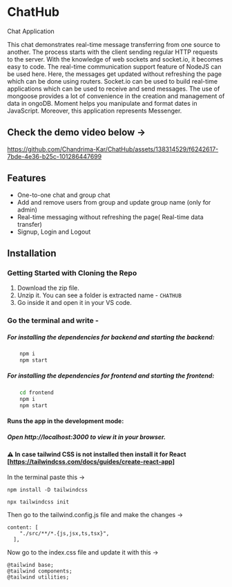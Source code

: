 
# ChatHub

Chat Application

This chat demonstrates real-time message transferring from one source to another. The process starts with the client sending regular HTTP requests to the server. With the knowledge of web sockets and socket.io, it becomes easy to code. The real-time communication support feature of NodeJS can be used here. Here, the messages get updated without refreshing the page which can be done using routers. Socket.io can be used to build real-time applications which can be used to receive and send messages. The use of mongoose provides a lot of convenience in the creation and management of data in ongoDB. Moment helps you manipulate and format dates in JavaScript. Moreover, this application represents Messenger.

## Check the demo video below ->



https://github.com/Chandrima-Kar/ChatHub/assets/138314529/f6242617-7bde-4e36-b25c-101286447699




## Features

- One-to-one chat and group chat
- Add and remove users from group and update group name (only for admin)
- Real-time messaging without refreshing the page( Real-time data transfer)
- Signup, Login and Logout

## Installation

### Getting Started with Cloning the Repo
1. Download the zip file.
2. Unzip it. You can see a folder is extracted name - `CHATHUB`
3. Go inside it and open it in your VS code. 

### Go the terminal and write -

##### For installing the dependencies for backend and starting the backend:
```bash
    npm i
    npm start
```

##### For installing the dependencies for frontend and starting the frontend:
```bash
    cd frontend
    npm i
    npm start
```

#### Runs the app in the development mode:

##### Open http://localhost:3000 to view it in your browser.

#### ⚠️ In case tailwind CSS is not installed then install it for React [https://tailwindcss.com/docs/guides/create-react-app]

In the terminal paste this ->

 ```
 npm install -D tailwindcss
```
 ```
 npx tailwindcss init
```

Then go to the tailwind.config.js file and make the changes ->

```
content: [
    "./src/**/*.{js,jsx,ts,tsx}",
  ],
```

Now go to the index.css file and update it with this ->

```
@tailwind base;
@tailwind components;
@tailwind utilities;
```
